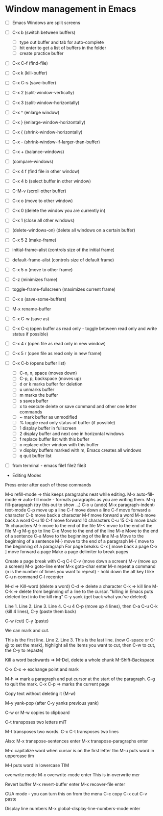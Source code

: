 # Window management in Emacs

+ [ ] Emacs Windows are split screens
+ [ ] C-x b (switch between buffers)
  - [ ] type out buffer and tab for auto-complete
  - [ ] hit enter to get a list of buffers in the folder
  - [ ] create practice buffer
+ [ ] C-x C-f (find-file)
+ [ ] C-x k (kill-buffer)
+ [ ] C-x C-s (save-buffer)
+ [ ] C-x 2 (split-window-vertically)
+ [ ] C-x 3 (split-window-horizontally)
+ [ ] C-x ^ (enlarge window)
+ [ ] C-x } (enlarge-window-horizontally)
+ [ ] C-x { (shrink-window-horizontally)
+ [ ] C-x - (shrink-window-if-larger-than-buffer)
+ [ ] C-x + (balance-windows)
+ [ ] (compare-windows)
+ [ ] C-x 4 f (find file in other window)
+ [ ] C-x 4 b (select buffer in other window)
+ [ ] C-M-v (scroll other buffer)
+ [ ] C-x o (move to other window)
+ [ ] C-x 0 (delete the window you are currently in)
+ [ ] C-x 1 (close all other windows)
+ [ ] (delete-windows-on) (delete all windows on a certain buffer)
+ [ ] C-x 5 2 (make-frame)
+ [ ] initial-frame-alist (controls size of the initial frame)
+ [ ] default-frame-alist (controls size of default frame)
+ [ ] C-x 5 o (move to other frame)
+ [ ] C-z (minimizes frame)
+ [ ] toggle-frame-fullscreen (maximizes current frame)
+ [ ] C-x s (save-some-buffers)
+ [ ] M-x rename-buffer
+ [ ] C-x C-w (save as)
+ [ ] C-x C-q (open buffer as read only - toggle between read only and write status if possible)
+ [ ] C-x 4 r (open file as read only in new window)
+ [ ] C-x 5 r (open file as read only in new frame)
+ [ ] C-x C-b (opens buffer list)
  - [ ] C-n, n, space (moves down)
  - [ ] C-p, p, backspace (moves up)
  - [ ] d or k marks buffer for deletion
  - [ ] u unmarks buffer
  - [ ] m marks the buffer
  - [ ] s saves buffer
  - [ ] x to execute delete or save command and other one letter commands
  - [ ] ~ mark buffer as unmodified
  - [ ] % toggle read only status of buffer (if possible)
  - [ ] 1 display buffer in fullscreen
  - [ ] 2 display buffer and next one in horizontal windows
  - [ ] f replace buffer list with this buffer
  - [ ] o replace other window with this buffer
  - [ ] v display buffers marked with m, Emacs creates all windows
  - [ ] q quit buffer list
+ [ ] from terminal - emacs file1 file2 file3




* Editing Modes

Press enter after each of these commands

M-x refill-mode => this keeps paragraphs neat while editing.
M-x auto-fill-mode => auto-fill mode - formats paragraphs as you are writing them.
M-q fill-paragraph (try this out to show ...)
C-x u (undo)
M-x paragraph-indent-text-mode
C-p move up a line
C-f move down a line
C-f move forward a character
C-b move back a character
M-f move forward a word
M-b move back a word
C-u 10 C-f move forward 10 characters
C-u 15 C-b move back 15 characters
M-> move to the end of the file
M-< mvoe to the end of the file
M-g M-g go to line
C-e Move to the end of the line
M-e Move to the end of a sentence
C-a Move to the beginning of the line
M-a Move to the beginning of a sentence
M-} move to the end of a paragraph
M-{ move to the beginning of a paragraph
For page breaks:
C-x [ move back a page
C-x ] move forward a page
Make a page delimiter to break pages



Create a page break with C-q C-l
C-v (move down a screen)
M-v (move up a screen)
M-x goto-line enter
M-x goto-char enter
M-n repeat a command (n is the number of times you want to repeat) - hold down the alt key
I like C-u n command
C-l recenter



M-d => Kill-word (delete a word)
C-d => delete a character
C-k => kill line
M-C-k => delete from beginning of a line to the cursor.
"killing in Emacs puts deleted text into the kill ring"
C-y yank (get back what you've deleted)

Line 1.
Line 2.
Line 3.
Line 4.
C-u 4 C-p (move up 4 lines), then C-a C-u C-k (kill 4 lines), C-y (paste them back)

C-w (cut)
C-y (paste)

We can mark and cut.

This is the first line.
Line 2.
Line 3.
This is the last line. (now C-space or C-@ to set the mark), highlight all the items you want to cut, then C-w to cut, the C-y to repaste)

Kill a word backwards => M-Del, delete a whole chunk M-Shift-Backspace

C-x C-x => exchange point and mark

M-h => mark a paragraph and put cursor at the start of the paragraph. C-g to quit the mark.
C-x C-p => marks the current page

Copy text without deleting it (M-w)

M-y yank-pop (after C-y yanks previous yank)

C-w or M-w copies to clipboard

C-t transposes two letters miT

M-t transposes two words.
C-x C-t transposes two lines

Also:
M-x transpose-sentences enter
M-x transpose-paragraphs enter

M-c capitalize word when cursor is on the first letter tIm
M-u puts word in uppercase tim

M-l puts word in lowercase TIM

overwrite mode
M-x overwrite-mode enter
This is in overwrite mer

Revert buffer
M-x revert-buffer enter
M-x recover-file enter

CUA mode - you can turn this on from the menu
C-c copy
C-x cut
C-v paste

Display line numbers
M-x global-display-line-numbers-mode enter
